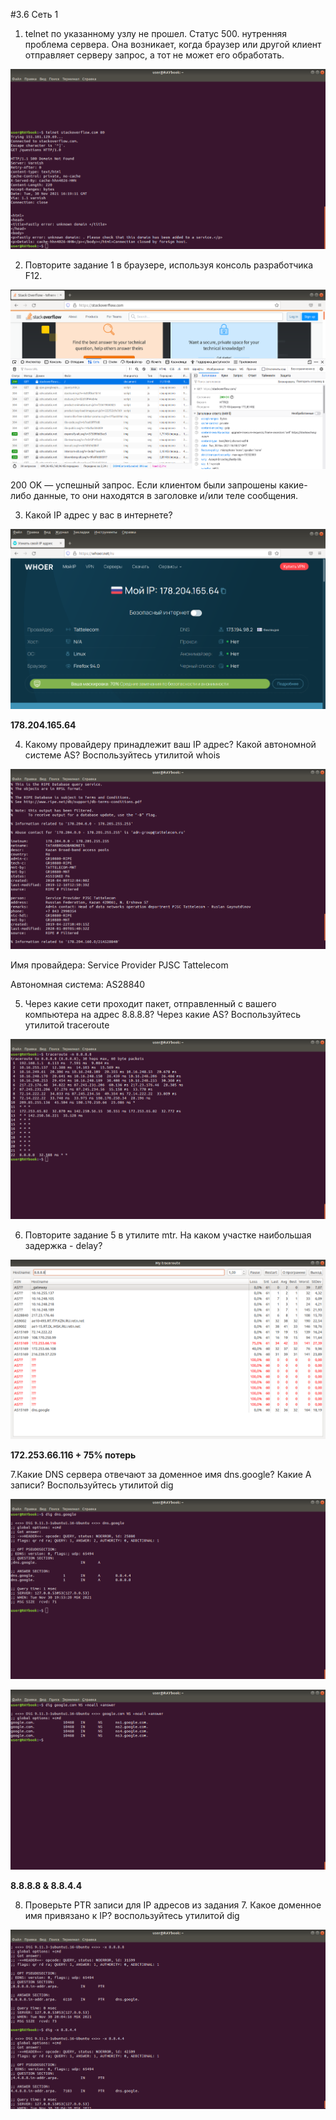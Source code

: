 #3.6 Сеть 1

1. telnet по указанному узлу не прошел. Статус 500. нутренняя проблема сервера. Она возникает, когда браузер или другой клиент отправляет серверу запрос, а тот не может его обработать.

![Screen1](https://github.com/emilsuleymanov/devops-netology/blob/main/03-sysadmin-06-net/screen1.png)

2. Повторите задание 1 в браузере, используя консоль разработчика F12.

![Screen2](https://github.com/emilsuleymanov/devops-netology/blob/main/03-sysadmin-06-net/screen2.png)

200 OK — успешный запрос. Если клиентом были запрошены какие-либо данные, то они находятся в заголовке и/или теле сообщения. 

3. Какой IP адрес у вас в интернете?

![Screen3](https://github.com/emilsuleymanov/devops-netology/blob/main/03-sysadmin-06-net/screen3.png)

**178.204.165.64**

4. Какому провайдеру принадлежит ваш IP адрес? Какой автономной системе AS? Воспользуйтесь утилитой whois

![Screen4](https://github.com/emilsuleymanov/devops-netology/blob/main/03-sysadmin-06-net/screen4.png)

Имя провайдера: Service Provider PJSC Tattelecom

Автономная система: AS28840 

5. Через какие сети проходит пакет, отправленный с вашего компьютера на адрес 8.8.8.8? Через какие AS? Воспользуйтесь утилитой traceroute

![Screen5](https://github.com/emilsuleymanov/devops-netology/blob/main/03-sysadmin-06-net/screen5.png)

6. Повторите задание 5 в утилите mtr. На каком участке наибольшая задержка - delay?

![Screen6](https://github.com/emilsuleymanov/devops-netology/blob/main/03-sysadmin-06-net/screen6.png)

**172.253.66.116 + 75% потерь** 

7.Какие DNS сервера отвечают за доменное имя dns.google? Какие A записи? Воспользуйтесь утилитой dig

![Screen7](https://github.com/emilsuleymanov/devops-netology/blob/main/03-sysadmin-06-net/screen7.png)

![Screen8](https://github.com/emilsuleymanov/devops-netology/blob/main/03-sysadmin-06-net/screen8.png)

**8.8.8.8 & 8.8.4.4**

8. Проверьте PTR записи для IP адресов из задания 7. Какое доменное имя привязано к IP? воспользуйтесь утилитой dig

![Screen9](https://github.com/emilsuleymanov/devops-netology/blob/main/03-sysadmin-06-net/screen9.png)

